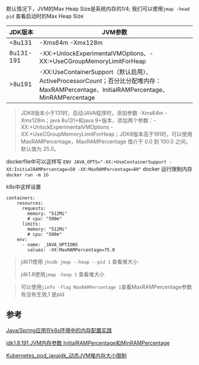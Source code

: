

默认情况下，JVM的Max Heap Size是系统内存的1/4; 我们可以使用`jmap -head pid` 查看启动时的Max Heap Size

JDK版本 |	JVM参数
---|---
<8u131	|-Xms64m -Xmx128m
8u131-191 |	-XX:+UnlockExperimentalVMOptions、-XX:+UseCGroupMemoryLimitForHeap
>8u191	|-XX:UseContainerSupport（默认启用）、ActiveProcessorCount；百分比分配堆内存：MaxRAMPercentage、InitialRAMPercentage、MinRAMPercentage

> JDK8版本小于131时，启动JAVA程序时，添加参数 -Xms64m -Xmx128m；java 8u131+和java 9+版本，添加两个参数：-XX:+UnlockExperimentalVMOptions -XX:+UseCGroupMemoryLimitForHeap；JDK8版本高于191时，可以使用 MaxRAMPercentage，MaxRAMPercentage 值介于 0.0 到 100.0 之间，默认值为 25.0。

dockerfile中可以这样写
`ENV JAVA_OPTS="-XX:+UseContainerSupport -XX:InitialRAMPercentage=50 -XX:MaxRAMPercentage=80"`
docker 运行限制内存`docker run -m 1G`

k8s中这样设置
```
containers:
    resources:
      requests:
        memory: "512Mi"
        # cpu: "500m"
      limits:
        memory: "512Mi"
        # cpu: "500m"
    env:
      - name: _JAVA_OPTIONS
        values: -XX:MaxRAMPercentage=75.0

```

> jdk11使用 `jhsdb jmap --heap --pid 1` 查看堆大小
> 
> jdk1.8使用`jmap -heap 1` 查看堆大小

> 可以使用`jinfo -flag MaxRAMPercentage 1`查看MaxRAMPercentage参数有没有生效,1 是pid

## 参考

[Java/Spring应用在k8s环境中的内存配置实践](https://segmentfault.com/a/1190000040295369)

[jdk1.8.191 JVM内存参数 InitialRAMPercentage和MinRAMPercentage](https://www.cnblogs.com/fengjian2016/p/13639411.html)

[Kubernetes_pod_javajdk_动态JVM堆内存大小限制](https://blog.51cto.com/daisywei/2697536)
